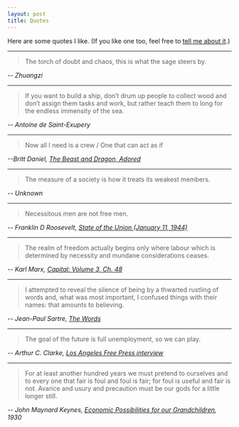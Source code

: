 ```yaml
---
layout: post
title: Quotes
---
```


Here are some quotes I like. (If you like one too, feel free to [tell me about it](/contact).)

---

> The torch of doubt and chaos, this is what the sage steers by.

_-- Zhuangzi_

---

> If you want to build a ship, don’t drum up people to collect wood and don’t assign them tasks and work, but rather teach them to long for the endless immensity of the sea.

_-- Antoine de Saint-Exupery_

---

> Now all I need is a crew / One that can act as if

_--Britt Daniel, [The Beast and Dragon, Adored](https://genius.com/Spoon-the-beast-and-dragon-adored-lyrics)_

---

> The measure of a society is how it treats its weakest members.

_-- Unknown_

---

> Necessitous men are not free men.

_-- Franklin D Roosevelt, [State of the Union (January 11, 1944)](https://web.archive.org/web/20160114073828/http://millercenter.org/president/fdroosevelt/speeches/speech-3955)_

---

> The realm of freedom actually begins only where labour which is determined by necessity and mundane considerations ceases.

_-- Karl Marx, [Capital: Volume 3, Ch. 48](https://www.marxists.org/archive/marx/works/subject/hist-mat/capital/vol3-ch48.htm)_

---

> I attempted to reveal the silence of being by a thwarted rustling of words and, what was most important, I confused things with their names: that amounts to believing.

_-- Jean-Paul Sartre, [The Words](https://archive.org/details/words00jean/page/250/mode/2up?q=%22thwarted+rustling+of+words%22)_

---

> The goal of the future is full unemployment, so we can play.

_-- Arthur C. Clarke, [Los Angeles Free Press interview](https://quoteinvestigator.com/2018/11/11/goal/)_

---

> For at least another hundred years we must pretend to ourselves and to every one that fair is foul and foul is fair; for foul is useful and fair is not. Avarice and usury and precaution must be our gods for a little longer still.

_-- John Maynard Keynes, [Economic Possibilities for our Grandchildren](http://www.econ.yale.edu/smith/econ116a/keynes1.pdf), 1930_

